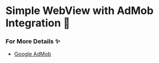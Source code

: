 # Simple WebView with AdMob Integration :rocket:

### For More Details :sparkles:
* [Google AdMob](https://developers.google.com/admob/android/quick-start)
